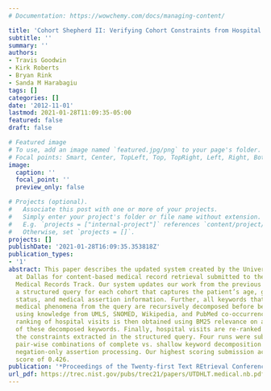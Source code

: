 ```yaml
---
# Documentation: https://wowchemy.com/docs/managing-content/

title: 'Cohort Shepherd II: Verifying Cohort Constraints from Hospital Visits'
subtitle: ''
summary: ''
authors:
- Travis Goodwin
- Kirk Roberts
- Bryan Rink
- Sanda M Harabagiu
tags: []
categories: []
date: '2012-11-01'
lastmod: 2021-01-28T11:09:35-05:00
featured: false
draft: false

# Featured image
# To use, add an image named `featured.jpg/png` to your page's folder.
# Focal points: Smart, Center, TopLeft, Top, TopRight, Left, Right, BottomLeft, Bottom, BottomRight.
image:
  caption: ''
  focal_point: ''
  preview_only: false

# Projects (optional).
#   Associate this post with one or more of your projects.
#   Simply enter your project's folder or file name without extension.
#   E.g. `projects = ["internal-project"]` references `content/project/deep-learning/index.md`.
#   Otherwise, set `projects = []`.
projects: []
publishDate: '2021-01-28T16:09:35.353818Z'
publication_types:
- '1'
abstract: This paper describes the updated system created by the University of Texas
  at Dallas for content-based medical record retrieval submitted to the TREC 2012
  Medical Records Track. Our system updates our work from the previous year by building
  a structured query for each cohort that captures the patient’s age, gender, hospital
  status, and medical assertion information. Further, all keywords that encode any
  medical phenomena from the query are recursively decomposed before being expanded
  using knowledge from UMLS, SNOMED, Wikipedia, and PubMed co-occurrences. An initial
  ranking of hospital visits is then obtained using BM25 relevance on an interpolation
  of these decomposed keywords. Finally, hospital visits are re-ranked according to
  the constraints extracted in the structured query. Four runs were submitted, comparing
  pair-wise combinations of complete vs. shallow keyword decomposition and full vs.
  negation-only assertion processing. Our highest scoring submission achieved an infNDCG
  score of 0.426.
publication: '*Proceedings of the Twenty-first Text REtrieval Conference (TREC 2012)*'
url_pdf: https://trec.nist.gov/pubs/trec21/papers/UTDHLT.medical.nb.pdf
---
```

